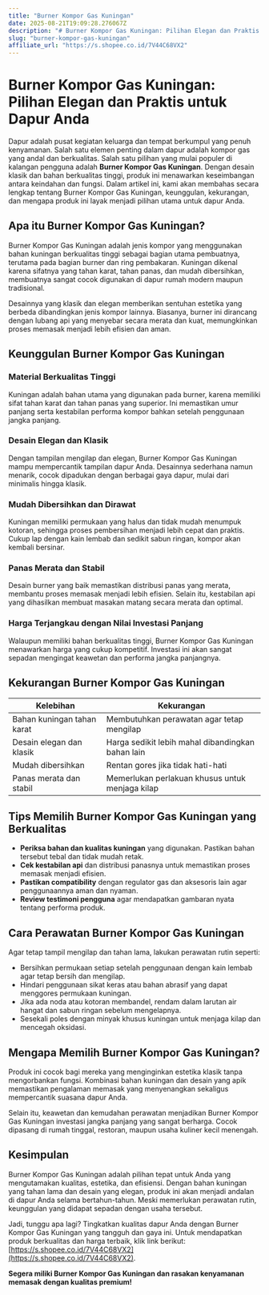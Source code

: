 ```yaml
---
title: "Burner Kompor Gas Kuningan"
date: 2025-08-21T19:09:28.276067Z
description: "# Burner Kompor Gas Kuningan: Pilihan Elegan dan Praktis untuk Dapur Anda..."
slug: "burner-kompor-gas-kuningan"
affiliate_url: "https://s.shopee.co.id/7V44C68VX2"
---
```

# Burner Kompor Gas Kuningan: Pilihan Elegan dan Praktis untuk Dapur Anda

Dapur adalah pusat kegiatan keluarga dan tempat berkumpul yang penuh kenyamanan. Salah satu elemen penting dalam dapur adalah kompor gas yang andal dan berkualitas. Salah satu pilihan yang mulai populer di kalangan pengguna adalah **Burner Kompor Gas Kuningan**. Dengan desain klasik dan bahan berkualitas tinggi, produk ini menawarkan keseimbangan antara keindahan dan fungsi. Dalam artikel ini, kami akan membahas secara lengkap tentang Burner Kompor Gas Kuningan, keunggulan, kekurangan, dan mengapa produk ini layak menjadi pilihan utama untuk dapur Anda.

## Apa itu Burner Kompor Gas Kuningan?

Burner Kompor Gas Kuningan adalah jenis kompor yang menggunakan bahan kuningan berkualitas tinggi sebagai bagian utama pembuatnya, terutama pada bagian burner dan ring pembakaran. Kuningan dikenal karena sifatnya yang tahan karat, tahan panas, dan mudah dibersihkan, membuatnya sangat cocok digunakan di dapur rumah modern maupun tradisional.

Desainnya yang klasik dan elegan memberikan sentuhan estetika yang berbeda dibandingkan jenis kompor lainnya. Biasanya, burner ini dirancang dengan lubang api yang menyebar secara merata dan kuat, memungkinkan proses memasak menjadi lebih efisien dan aman.

## Keunggulan Burner Kompor Gas Kuningan

### Material Berkualitas Tinggi

Kuningan adalah bahan utama yang digunakan pada burner, karena memiliki sifat tahan karat dan tahan panas yang superior. Ini memastikan umur panjang serta kestabilan performa kompor bahkan setelah penggunaan jangka panjang.

### Desain Elegan dan Klasik

Dengan tampilan mengilap dan elegan, Burner Kompor Gas Kuningan mampu mempercantik tampilan dapur Anda. Desainnya sederhana namun menarik, cocok dipadukan dengan berbagai gaya dapur, mulai dari minimalis hingga klasik.

### Mudah Dibersihkan dan Dirawat

Kuningan memiliki permukaan yang halus dan tidak mudah menumpuk kotoran, sehingga proses pembersihan menjadi lebih cepat dan praktis. Cukup lap dengan kain lembab dan sedikit sabun ringan, kompor akan kembali bersinar.

### Panas Merata dan Stabil

Desain burner yang baik memastikan distribusi panas yang merata, membantu proses memasak menjadi lebih efisien. Selain itu, kestabilan api yang dihasilkan membuat masakan matang secara merata dan optimal.

### Harga Terjangkau dengan Nilai Investasi Panjang

Walaupun memiliki bahan berkualitas tinggi, Burner Kompor Gas Kuningan menawarkan harga yang cukup kompetitif. Investasi ini akan sangat sepadan mengingat keawetan dan performa jangka panjangnya.

## Kekurangan Burner Kompor Gas Kuningan

| Kelebihan | Kekurangan |
|--------------|--------------|
| Bahan kuningan tahan karat | Membutuhkan perawatan agar tetap mengilap |
| Desain elegan dan klasik | Harga sedikit lebih mahal dibandingkan bahan lain |
| Mudah dibersihkan | Rentan gores jika tidak hati-hati |
| Panas merata dan stabil | Memerlukan perlakuan khusus untuk menjaga kilap |

## Tips Memilih Burner Kompor Gas Kuningan yang Berkualitas

- **Periksa bahan dan kualitas kuningan** yang digunakan. Pastikan bahan tersebut tebal dan tidak mudah retak.
- **Cek kestabilan api** dan distribusi panasnya untuk memastikan proses memasak menjadi efisien.
- **Pastikan compatibility** dengan regulator gas dan aksesoris lain agar penggunaannya aman dan nyaman.
- **Review testimoni pengguna** agar mendapatkan gambaran nyata tentang performa produk.

## Cara Perawatan Burner Kompor Gas Kuningan

Agar tetap tampil mengilap dan tahan lama, lakukan perawatan rutin seperti:

- Bersihkan permukaan setiap setelah penggunaan dengan kain lembab agar tetap bersih dan mengilap.
- Hindari penggunaan sikat keras atau bahan abrasif yang dapat menggores permukaan kuningan.
- Jika ada noda atau kotoran membandel, rendam dalam larutan air hangat dan sabun ringan sebelum mengelapnya.
- Sesekali poles dengan minyak khusus kuningan untuk menjaga kilap dan mencegah oksidasi.

## Mengapa Memilih Burner Kompor Gas Kuningan?

Produk ini cocok bagi mereka yang menginginkan estetika klasik tanpa mengorbankan fungsi. Kombinasi bahan kuningan dan desain yang apik memastikan pengalaman memasak yang menyenangkan sekaligus mempercantik suasana dapur Anda.

Selain itu, keawetan dan kemudahan perawatan menjadikan Burner Kompor Gas Kuningan investasi jangka panjang yang sangat berharga. Cocok dipasang di rumah tinggal, restoran, maupun usaha kuliner kecil menengah.

## Kesimpulan

Burner Kompor Gas Kuningan adalah pilihan tepat untuk Anda yang mengutamakan kualitas, estetika, dan efisiensi. Dengan bahan kuningan yang tahan lama dan desain yang elegan, produk ini akan menjadi andalan di dapur Anda selama bertahun-tahun. Meski memerlukan perawatan rutin, keunggulan yang didapat sepadan dengan usaha tersebut.

Jadi, tunggu apa lagi? Tingkatkan kualitas dapur Anda dengan Burner Kompor Gas Kuningan yang tangguh dan gaya ini. Untuk mendapatkan produk berkualitas dan harga terbaik, klik link berikut: [https://s.shopee.co.id/7V44C68VX2](https://s.shopee.co.id/7V44C68VX2).

**Segera miliki Burner Kompor Gas Kuningan dan rasakan kenyamanan memasak dengan kualitas premium!**